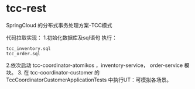 # tcc-rest
SpringCloud 的分布式事务处理方案-TCC模式

代码拉取实现：
1.初始化数据库及sql语句
执行：

```
tcc_inventory.sql
tcc_order.sql
```

2.依次启动 tcc-coordinator-atomikos ，inventory-service， order-service 模块。
3. 在 tcc-coordinator-customer 的 TccCoordinatorCustomerApplicationTests 中执行UT：可模拟各场景。